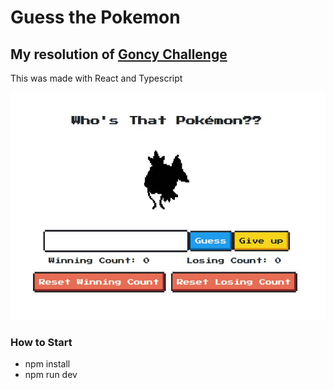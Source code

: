 # Guess the Pokemon

## My resolution of [Goncy Challenge](https://github.com/goncy/interview-challenges/tree/main/guess-pokemon)

This was made with React and Typescript

![page](./src/page.jpg)

### How to Start

- npm install
- npm run dev